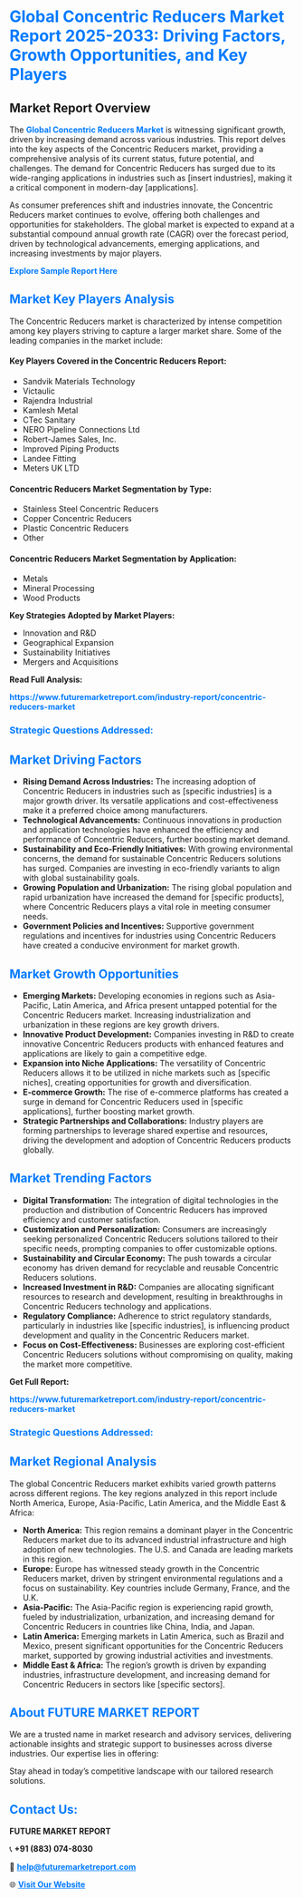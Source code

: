 <h1 style="color: #007BFF;">Global Concentric Reducers Market Report 2025-2033: Driving Factors, Growth Opportunities, and Key Players</h1>

<section id="overview">
<h2>Market Report Overview</h2>
<p>The <a href="https://www.futuremarketreport.com/industry-report/concentric-reducers-market" style="color: #007BFF; text-decoration: none;"><strong>Global Concentric Reducers Market</strong></a> is witnessing significant growth, driven by increasing demand across various industries. This report delves into the key aspects of the Concentric Reducers market, providing a comprehensive analysis of its current status, future potential, and challenges. The demand for Concentric Reducers has surged due to its wide-ranging applications in industries such as [insert industries], making it a critical component in modern-day [applications].</p>
<p>As consumer preferences shift and industries innovate, the Concentric Reducers market continues to evolve, offering both challenges and opportunities for stakeholders. The global market is expected to expand at a substantial compound annual growth rate (CAGR) over the forecast period, driven by technological advancements, emerging applications, and increasing investments by major players.</p>
</section>

<section id="overview">
<p><a href="https://www.futuremarketreport.com/request-sample/reportId=42261" style="color: #007BFF; text-decoration: none;"><strong>Explore Sample Report Here</strong></a></p>
</section>

<section id="key-players">
<h2 style="color: #007BFF;">Market Key Players Analysis</h2>
<p>The Concentric Reducers market is characterized by intense competition among key players striving to capture a larger market share. Some of the leading companies in the market include:</p>
<h4>Key Players Covered in the Concentric Reducers Report:</h4>
<ul><li>Sandvik Materials Technology</li><li>Victaulic</li><li>Rajendra Industrial</li><li>Kamlesh Metal</li><li>CTec Sanitary</li><li>NERO Pipeline Connections Ltd</li><li>Robert-James Sales, Inc.</li><li>Improved Piping Products</li><li>Landee Fitting</li><li>Meters UK LTD</li></ul>
<h4>Concentric Reducers Market Segmentation by Type:</h4>
<ul><li>Stainless Steel Concentric Reducers</li><li>Copper Concentric Reducers</li><li>Plastic Concentric Reducers</li><li>Other</li></ul>

<h4>Concentric Reducers Market Segmentation by Application:</h4>
<ul><li>Metals</li><li>Mineral Processing</li><li>Wood Products</li></ul>
<p><strong>Key Strategies Adopted by Market Players:</strong></p>
<ul>
<li>Innovation and R&D</li>
<li>Geographical Expansion</li>
<li>Sustainability Initiatives</li>
<li>Mergers and Acquisitions</li>
</ul>
</section>

<section>
<p><strong>Read Full Analysis: </strong></p><a href="https://www.futuremarketreport.com/industry-report/concentric-reducers-market" style="color: #007BFF; text-decoration: none;"><strong>https://www.futuremarketreport.com/industry-report/concentric-reducers-market</strong></a>
<h3 style="color: #007BFF;">Strategic Questions Addressed:</h3>
</section>

<section id="driving-factors">
<h2 style="color: #007BFF;">Market Driving Factors</h2>
<ul>
<li><strong>Rising Demand Across Industries:</strong> The increasing adoption of Concentric Reducers in industries such as [specific industries] is a major growth driver. Its versatile applications and cost-effectiveness make it a preferred choice among manufacturers.</li>
<li><strong>Technological Advancements:</strong> Continuous innovations in production and application technologies have enhanced the efficiency and performance of Concentric Reducers, further boosting market demand.</li>
<li><strong>Sustainability and Eco-Friendly Initiatives:</strong> With growing environmental concerns, the demand for sustainable Concentric Reducers solutions has surged. Companies are investing in eco-friendly variants to align with global sustainability goals.</li>
<li><strong>Growing Population and Urbanization:</strong> The rising global population and rapid urbanization have increased the demand for [specific products], where Concentric Reducers plays a vital role in meeting consumer needs.</li>
<li><strong>Government Policies and Incentives:</strong> Supportive government regulations and incentives for industries using Concentric Reducers have created a conducive environment for market growth.</li>
</ul>
</section>

<section id="growth-opportunities">
<h2 style="color: #007BFF;">Market Growth Opportunities</h2>
<ul>
<li><strong>Emerging Markets:</strong> Developing economies in regions such as Asia-Pacific, Latin America, and Africa present untapped potential for the Concentric Reducers market. Increasing industrialization and urbanization in these regions are key growth drivers.</li>
<li><strong>Innovative Product Development:</strong> Companies investing in R&D to create innovative Concentric Reducers products with enhanced features and applications are likely to gain a competitive edge.</li>
<li><strong>Expansion into Niche Applications:</strong> The versatility of Concentric Reducers allows it to be utilized in niche markets such as [specific niches], creating opportunities for growth and diversification.</li>
<li><strong>E-commerce Growth:</strong> The rise of e-commerce platforms has created a surge in demand for Concentric Reducers used in [specific applications], further boosting market growth.</li>
<li><strong>Strategic Partnerships and Collaborations:</strong> Industry players are forming partnerships to leverage shared expertise and resources, driving the development and adoption of Concentric Reducers products globally.</li>
</ul>
</section>

<section id="trending-factors">
<h2 style="color: #007BFF;">Market Trending Factors</h2>
<ul>
<li><strong>Digital Transformation:</strong> The integration of digital technologies in the production and distribution of Concentric Reducers has improved efficiency and customer satisfaction.</li>
<li><strong>Customization and Personalization:</strong> Consumers are increasingly seeking personalized Concentric Reducers solutions tailored to their specific needs, prompting companies to offer customizable options.</li>
<li><strong>Sustainability and Circular Economy:</strong> The push towards a circular economy has driven demand for recyclable and reusable Concentric Reducers solutions.</li>
<li><strong>Increased Investment in R&D:</strong> Companies are allocating significant resources to research and development, resulting in breakthroughs in Concentric Reducers technology and applications.</li>
<li><strong>Regulatory Compliance:</strong> Adherence to strict regulatory standards, particularly in industries like [specific industries], is influencing product development and quality in the Concentric Reducers market.</li>
<li><strong>Focus on Cost-Effectiveness:</strong> Businesses are exploring cost-efficient Concentric Reducers solutions without compromising on quality, making the market more competitive.</li>
</ul>
</section>

<section>
<p><strong>Get Full Report: </strong></p><a href="https://www.futuremarketreport.com/industry-report/concentric-reducers-market" style="color: #007BFF; text-decoration: none;"><strong>https://www.futuremarketreport.com/industry-report/concentric-reducers-market</strong></a>
<h3 style="color: #007BFF;">Strategic Questions Addressed:</h3>
</section>


<section id="regional-analysis">
<h2 style="color: #007BFF;">Market Regional Analysis</h2>
<p>The global Concentric Reducers market exhibits varied growth patterns across different regions. The key regions analyzed in this report include North America, Europe, Asia-Pacific, Latin America, and the Middle East & Africa:</p>
<ul>
<li><strong>North America:</strong> This region remains a dominant player in the Concentric Reducers market due to its advanced industrial infrastructure and high adoption of new technologies. The U.S. and Canada are leading markets in this region.</li>
<li><strong>Europe:</strong> Europe has witnessed steady growth in the Concentric Reducers market, driven by stringent environmental regulations and a focus on sustainability. Key countries include Germany, France, and the U.K.</li>
<li><strong>Asia-Pacific:</strong> The Asia-Pacific region is experiencing rapid growth, fueled by industrialization, urbanization, and increasing demand for Concentric Reducers in countries like China, India, and Japan.</li>
<li><strong>Latin America:</strong> Emerging markets in Latin America, such as Brazil and Mexico, present significant opportunities for the Concentric Reducers market, supported by growing industrial activities and investments.</li>
<li><strong>Middle East & Africa:</strong> The region’s growth is driven by expanding industries, infrastructure development, and increasing demand for Concentric Reducers in sectors like [specific sectors].</li>
</ul>
</section>

<footer>
<h2 style="color: #007BFF;">About FUTURE MARKET REPORT</h2>
<p>We are a trusted name in market research and advisory services, delivering actionable insights and strategic support to businesses across diverse industries. Our expertise lies in offering:</p>

<p>Stay ahead in today’s competitive landscape with our tailored research solutions.</p>

<h2 style="color: #007BFF;">Contact Us:</h2>
<p><strong>FUTURE MARKET REPORT</strong></p>
<p>📞 <strong>+91 (883) 074-8030</strong></p>
<p>📧 <strong><a href="mailto:help@futuremarketreport.com" style="color: #007BFF;">help@futuremarketreport.com</a></strong></p>
<p>🌐 <strong><a href="https://www.futuremarketreport.com/" style="color: #007BFF;">Visit Our Website</a></strong></p>
</footer>